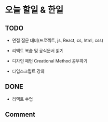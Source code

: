 # 오늘 할일 & 한일

## TODO

- 면접 질문 대비(프로젝트, js, React, cs, html, css)

- 리액트 복습 및 공식문서 읽기

- 디자인 패턴 Creational Method 공부하기

- 타입스크립트 강의

## DONE

- 리액트 수업

## Comment
